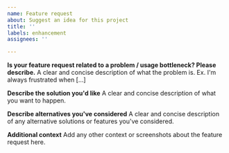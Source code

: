 ```yaml
---
name: Feature request
about: Suggest an idea for this project
title: ''
labels: enhancement
assignees: ''

---
```


**Is your feature request related to a problem / usage bottleneck? Please describe.**
A clear and concise description of what the problem is. Ex. I'm always frustrated when [...]

**Describe the solution you'd like**
A clear and concise description of what you want to happen.

**Describe alternatives you've considered**
A clear and concise description of any alternative solutions or features you've considered.

**Additional context**
Add any other context or screenshots about the feature request here.
